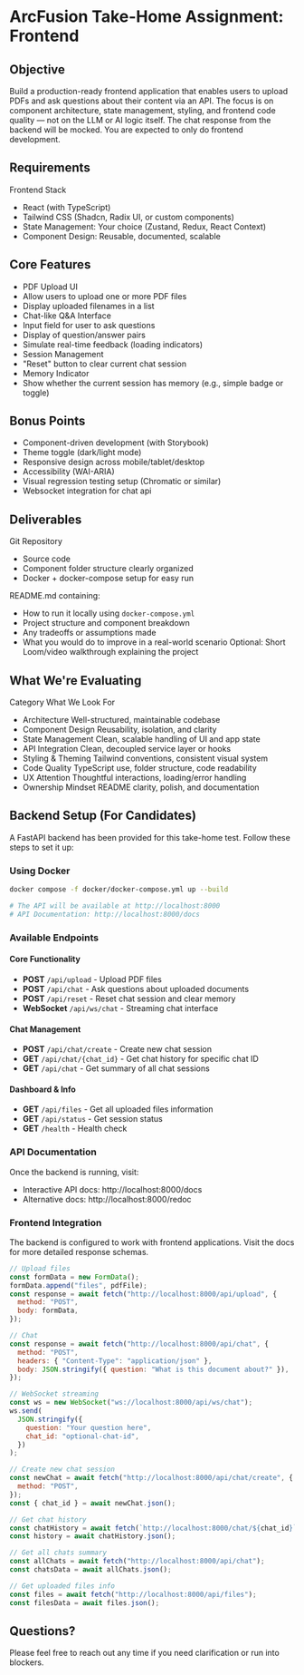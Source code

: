# ArcFusion Take-Home Assignment: Frontend

## Objective

Build a production-ready frontend application that enables users to upload PDFs and ask questions about their content via an API. The focus is on component architecture, state management, styling, and frontend code quality — not on the LLM or AI logic itself. The chat response from the backend will be mocked. You are expected to only do frontend development.

## Requirements

Frontend Stack

- React (with TypeScript)
- Tailwind CSS (Shadcn, Radix UI, or custom components)
- State Management: Your choice (Zustand, Redux, React Context)
- Component Design: Reusable, documented, scalable

## Core Features

- PDF Upload UI
- Allow users to upload one or more PDF files
- Display uploaded filenames in a list
- Chat-like Q&A Interface
- Input field for user to ask questions
- Display of question/answer pairs
- Simulate real-time feedback (loading indicators)
- Session Management
- "Reset" button to clear current chat session
- Memory Indicator
- Show whether the current session has memory (e.g., simple badge or toggle)

## Bonus Points

- Component-driven development (with Storybook)
- Theme toggle (dark/light mode)
- Responsive design across mobile/tablet/desktop
- Accessibility (WAI-ARIA)
- Visual regression testing setup (Chromatic or similar)
- Websocket integration for chat api

## Deliverables

Git Repository

- Source code
- Component folder structure clearly organized
- Docker + docker-compose setup for easy run

README.md containing:

- How to run it locally using `docker-compose.yml`
- Project structure and component breakdown
- Any tradeoffs or assumptions made
- What you would do to improve in a real-world scenario
  Optional: Short Loom/video walkthrough explaining the project

## What We're Evaluating

Category What We Look For

- Architecture Well-structured, maintainable codebase
- Component Design Reusability, isolation, and clarity
- State Management Clean, scalable handling of UI and app state
- API Integration Clean, decoupled service layer or hooks
- Styling & Theming Tailwind conventions, consistent visual system
- Code Quality TypeScript use, folder structure, code readability
- UX Attention Thoughtful interactions, loading/error handling
- Ownership Mindset README clarity, polish, and documentation

## Backend Setup (For Candidates)

A FastAPI backend has been provided for this take-home test. Follow these steps to set it up:

### Using Docker

```bash
docker compose -f docker/docker-compose.yml up --build

# The API will be available at http://localhost:8000
# API Documentation: http://localhost:8000/docs
```

### Available Endpoints

#### Core Functionality

- **POST** `/api/upload` - Upload PDF files
- **POST** `/api/chat` - Ask questions about uploaded documents
- **POST** `/api/reset` - Reset chat session and clear memory
- **WebSocket** `/api/ws/chat` - Streaming chat interface

#### Chat Management

- **POST** `/api/chat/create` - Create new chat session
- **GET** `/api/chat/{chat_id}` - Get chat history for specific chat ID
- **GET** `/api/chat` - Get summary of all chat sessions

#### Dashboard & Info

- **GET** `/api/files` - Get all uploaded files information
- **GET** `/api/status` - Get session status
- **GET** `/health` - Health check

### API Documentation

Once the backend is running, visit:

- Interactive API docs: http://localhost:8000/docs
- Alternative docs: http://localhost:8000/redoc

### Frontend Integration

The backend is configured to work with frontend applications.
Visit the docs for more detailed response schemas.

```javascript
// Upload files
const formData = new FormData();
formData.append("files", pdfFile);
const response = await fetch("http://localhost:8000/api/upload", {
  method: "POST",
  body: formData,
});

// Chat
const response = await fetch("http://localhost:8000/api/chat", {
  method: "POST",
  headers: { "Content-Type": "application/json" },
  body: JSON.stringify({ question: "What is this document about?" }),
});

// WebSocket streaming
const ws = new WebSocket("ws://localhost:8000/api/ws/chat");
ws.send(
  JSON.stringify({
    question: "Your question here",
    chat_id: "optional-chat-id",
  })
);

// Create new chat session
const newChat = await fetch("http://localhost:8000/api/chat/create", {
  method: "POST",
});
const { chat_id } = await newChat.json();

// Get chat history
const chatHistory = await fetch(`http://localhost:8000/chat/${chat_id}`);
const history = await chatHistory.json();

// Get all chats summary
const allChats = await fetch("http://localhost:8000/api/chat");
const chatsData = await allChats.json();

// Get uploaded files info
const files = await fetch("http://localhost:8000/api/files");
const filesData = await files.json();
```

## Questions?

Please feel free to reach out any time if you need clarification or run into blockers.
